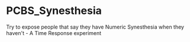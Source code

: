 # PCBS_Synesthesia
Try to expose people that say they have Numeric Synesthesia when they haven't - A Time Response experiment
